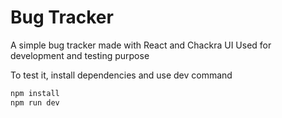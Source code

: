 # Bug Tracker

A simple bug tracker made with React and Chackra UI 
Used for development and testing purpose

To test it, install dependencies and use dev command

```sh
npm install 
npm run dev 
```
